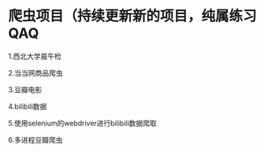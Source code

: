 # 爬虫项目（持续更新新的项目，纯属练习QAQ
1.西北大学晨午检

2.当当网商品爬虫

3.豆瓣电影

4.bilibili数据

5.使用selenium的webdriver进行bilibili数据爬取

6.多进程豆瓣爬虫
